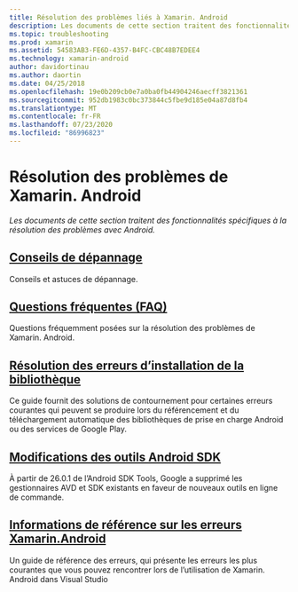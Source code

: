 ```yaml
---
title: Résolution des problèmes liés à Xamarin. Android
description: Les documents de cette section traitent des fonctionnalités spécifiques à la résolution des problèmes avec Android.
ms.topic: troubleshooting
ms.prod: xamarin
ms.assetid: 54583AB3-FE6D-4357-B4FC-CBC48B7EDEE4
ms.technology: xamarin-android
author: davidortinau
ms.author: daortin
ms.date: 04/25/2018
ms.openlocfilehash: 19e0b209cb0e7a0ba0fb44904246aecff3821361
ms.sourcegitcommit: 952db1983c0bc373844c5fbe9d185e04a87d8fb4
ms.translationtype: MT
ms.contentlocale: fr-FR
ms.lasthandoff: 07/23/2020
ms.locfileid: "86996823"
---
```

# <a name="troubleshooting-xamarinandroid"></a>Résolution des problèmes de Xamarin. Android

_Les documents de cette section traitent des fonctionnalités spécifiques à la résolution des problèmes avec Android._

## <a name="troubleshooting-tips"></a>[Conseils de dépannage](~/android/troubleshooting/troubleshooting.md)

Conseils et astuces de dépannage.

## <a name="frequently-asked-questions"></a>[Questions fréquentes (FAQ)](questions/index.md)

Questions fréquemment posées sur la résolution des problèmes de Xamarin. Android.

## <a name="resolving-library-installation-errors"></a>[Résolution des erreurs d’installation de la bibliothèque](~/android/troubleshooting/resolving-library-installation-errors.md)

Ce guide fournit des solutions de contournement pour certaines erreurs courantes qui peuvent se produire lors du référencement et du téléchargement automatique des bibliothèques de prise en charge Android ou des services de Google Play.

## <a name="changes-to-the-android-sdk-tooling"></a>[Modifications des outils Android SDK](~/android/troubleshooting/sdk-cli-tooling-changes.md)

À partir de 26.0.1 de l’Android SDK Tools, Google a supprimé les gestionnaires AVD et SDK existants en faveur de nouveaux outils en ligne de commande.

## <a name="xamarinandroid-errors-reference"></a>[Informations de référence sur les erreurs Xamarin.Android](/xamarin/android/errors-and-warnings/)

Un guide de référence des erreurs, qui présente les erreurs les plus courantes que vous pouvez rencontrer lors de l’utilisation de Xamarin. Android dans Visual Studio
